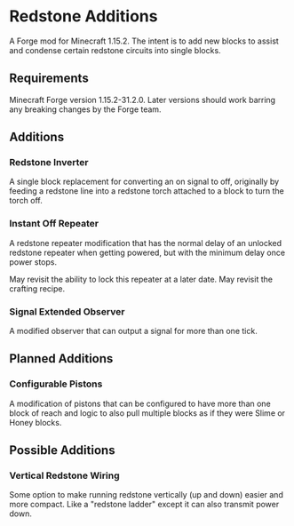 # Redstone Additions
A Forge mod for Minecraft 1.15.2.  The intent is to add new blocks to assist and condense certain redstone circuits into single blocks.

## Requirements
Minecraft Forge version 1.15.2-31.2.0.  Later versions should work barring any breaking changes by the Forge team.

## Additions
### Redstone Inverter
A single block replacement for converting an on signal to off, originally by feeding a redstone line into a redstone torch attached to a block to turn the torch off.

### Instant Off Repeater
A redstone repeater modification that has the normal delay of an unlocked redstone repeater when getting powered, but with the minimum delay once power stops.

May revisit the ability to lock this repeater at a later date.  May revisit the crafting recipe.

### Signal Extended Observer
A modified observer that can output a signal for more than one tick.

## Planned Additions
### Configurable Pistons
A modification of pistons that can be configured to have more than one block of reach and logic to also pull multiple blocks as if they were Slime or Honey blocks.

## Possible Additions
### Vertical Redstone Wiring
Some option to make running redstone vertically (up and down) easier and more compact.  Like a "redstone ladder" except it can also transmit power down.